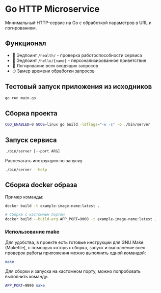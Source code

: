 # Go HTTP Microservice

Минимальный HTTP-сервис на Go с обработкой параметров в URL и логированием.

## Функционал

- 🚀 Эндпоинт `/health/` - проверка работоспособности сервиса
- 👋 Эндпоинт `/hello/{name}` - персонализированное приветствие
- 📝 Логирование всех входящих запросов
- ⏱ Замер времени обработки запросов

## Тестовый запуск приложения из исходников

```bash
go run main.go
```

## Сборка проекта

```bash
CGO_ENABLED=0 GOOS=linux go build -ldflags="-w -s" -o ./bin/server
```


## Запуск сервиса

```bash
./bin/server [--port ARG]
```

Распечатать инструкцию по запуску
```bash
./bin/server --help 
```


## Сборка docker образа

Пример команды:
```bash
docker build -t example-image-name:latest .

# Сборка с кастомным портом
docker build --build-arg APP_PORT=9000 -t example-image-name:latest .
```

### Использование make

Для удобства, в проекте есть готовые инструкции для GNU Make (Makefile), с помощью которых
сборка, запуск и выполнение всех проверок работы приложения можно выполнить одной командой:

```bash
make
```

Для сборки и запуска на кастомном порту, можно попробовать выполнить команду:
```bash
APP_PORT=9090 make
```
